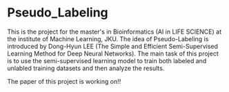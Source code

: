 # Pseudo_Labeling

This is the project for the master's in Bioinformatics (AI in LIFE SCIENCE) at the institute of Machine Learning, JKU. The idea of Pseudo-Labeling is introduced by Dong-Hyun LEE (The Simple and Efficient Semi-Supervised Learning Method for Deep Neural Networks). 
The main task of this project is to use the semi-supervised learning model to train both labeled and unlabled training datasets and then analyze the results.

The paper of this project is working on!!
